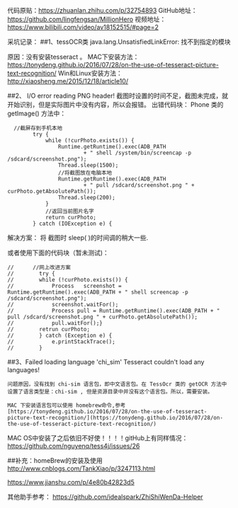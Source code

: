 代码原贴：https://zhuanlan.zhihu.com/p/32754893
GitHub地址：https://github.com/lingfengsan/MillionHero
视频地址：https://www.bilibili.com/video/av18152515/#page=2


采坑记录：
##1、tessOCR类 java.lang.UnsatisfiedLinkError: 找不到指定的模块

原因：没有安装tesseract 。
MAC下安装方法：
https://tonydeng.github.io/2016/07/28/on-the-use-of-tesseract-picture-text-recognition/
Win和Linux安装方法：
http://xiaosheng.me/2015/12/18/article10/

##2、 I/O error reading PNG header!
截图时设置的时间不足，截图未完成，就开始识别，但是实际图片中没有内容，所以会报错。
出错代码块：
Phone 类的 getImage() 方法中：

```
  //截屏存到手机本地
        try {
            while (!curPhoto.exists()) {
                Runtime.getRuntime().exec(ADB_PATH
                        + " shell /system/bin/screencap -p /sdcard/screenshot.png");
                Thread.sleep(1500);
                //将截图放在电脑本地
                Runtime.getRuntime().exec(ADB_PATH
                        + " pull /sdcard/screenshot.png " + curPhoto.getAbsolutePath());
                Thread.sleep(200);
            }
            //返回当前图片名字
            return curPhoto;
        } catch (IOException e) {
```
解决方案：
将 截图时 sleep( )的时间调的稍大一些.

或者使用下面的代码块（暂未测试)：
```
//      //网上改进方案
//        try {
//        while (!curPhoto.exists()) {
//            Process   screenshot = Runtime.getRuntime().exec(ADB_PATH + " shell screencap -p /sdcard/screenshot.png");
//            screenshot.waitFor();
//            Process pull = Runtime.getRuntime().exec(ADB_PATH + " pull /sdcard/screenshot.png " + curPhoto.getAbsolutePath());
//            pull.waitFor();}
//        retrun curPhoto;
//        } catch (Exception e) {
//            e.printStackTrace();
//        }
```
##3、Failed loading language 'chi_sim' Tesseract couldn't load any languages!

```问题原因，没有找到 chi-sim 语言包，即中文语言包。在 TessOcr 类的 getOCR 方法中设置了语言类型是：chi-sim , 但是资源目录中并没有这个语言包。所以，需要安装。```

```MAC 下安装语言包可以使用 homebrew命令,参考[https://tonydeng.github.io/2016/07/28/on-the-use-of-tesseract-picture-text-recognition/](https://tonydeng.github.io/2016/07/28/on-the-use-of-tesseract-picture-text-recognition/)```

MAC OS中安装了之后依旧不好使！！！！gitHub上有同样情况：https://github.com/nguyenq/tess4j/issues/26

##补充：homeBrew的安装及使用
http://www.cnblogs.com/TankXiao/p/3247113.html

https://www.jianshu.com/p/4e80b42823d5


其他助手参考：
https://github.com/idealspark/ZhiShiWenDa-Helper
